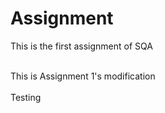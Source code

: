 # Assignment
This is the first assignment of SQA

<br>This is Assignment 1's modification</br>
<br>Testing</br>
